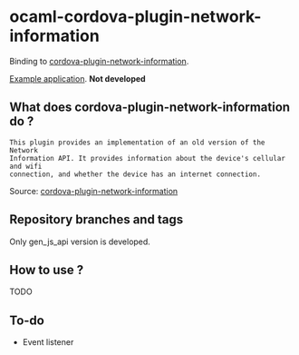 # ocaml-cordova-plugin-network-information

Binding to
[cordova-plugin-network-information](https://github.com/apache/cordova-plugin-network-information).

[Example
application](https://github.com/dannywillems/ocaml-cordova-plugin-network-information-example).
**Not developed**

## What does cordova-plugin-network-information do ?

```
This plugin provides an implementation of an old version of the Network
Information API. It provides information about the device's cellular and wifi
connection, and whether the device has an internet connection.
```

Source: [cordova-plugin-network-information](https://github.com/apache/cordova-plugin-network-information)

## Repository branches and tags

Only gen_js_api version is developed.

## How to use ?

TODO

## To-do

* Event listener
